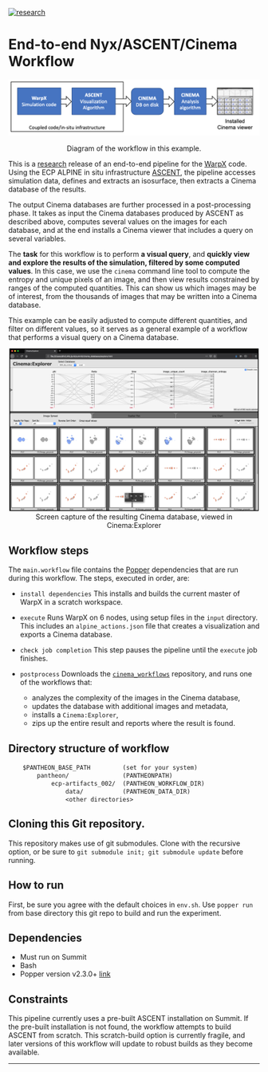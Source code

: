 [![research](https://pantheonscience.github.io/states/research.png)](https://pantheonscience.github.io/standards/)

# End-to-end Nyx/ASCENT/Cinema Workflow

<p align="center">
    <img width="750" src="img/workflow.png"/>
</p>
<p align="center">Diagram of the workflow in this example.</p>

This is a [research](https://pantheonscience.github.io/standards/) release of an end-to-end pipeline for the [WarpX](https://github.com/ECP-WarpX/WarpX) code. Using the ECP ALPINE in situ infrastructure [ASCENT](https://github.com/Alpine-DAV/ascent), the pipeline accesses simulation data, defines and extracts an isosurface, then extracts a Cinema database of the results.

The output Cinema databases are further processed in a post-processing phase. It takes as input the Cinema databases produced by ASCENT as described above, computes several values on the images for each database, and at the end installs a Cinema viewer that includes a query on several variables.

The **task** for this workflow is to perform **a visual query**, and **quickly view and explore the results of the simulation, filtered by some computed values**. In this case, we use the `cinema` command line tool to compute the entropy and unique pixels of an image, and then view results constrained by ranges of the computed quantities. This can show us which images may be of interest, from the thousands of images that may be written into a Cinema database. 

This example can be easily adjusted to compute different quantities, and filter on different values, so it serves as a general example of a workflow that performs a visual query on a Cinema database.

<p align="center">
<img width="500" src="img/cinema.png"/>
<br/>
Screen capture of the resulting Cinema database, viewed in Cinema:Explorer
</p>

## Workflow steps

The `main.workflow` file contains the [Popper](https://falsifiable.us) dependencies that are run during this workflow. The steps, executed in order, are:

- `install dependencies` This installs and builds the current master of WarpX in a scratch workspace.

- `execute` Runs WarpX on 6 nodes, using setup files in the `input` directory. This includes an `alpine_actions.json` file that creates a visualization and exports a Cinema database. 

- `check job completion` This step pauses the pipeline until the `execute` job finishes.

- `postprocess` Downloads the [`cinema_workflows`](https://github.com/cinemascience/cinema_workflows) repository, and runs one of the workflows that: 
    - analyzes the complexity of the images in the Cinema database, 
    - updates the database with additional images and metadata, 
    - installs a `Cinema:Explorer`,
    - zips up the entire result and reports where the result is found.


## Directory structure of workflow

```
    $PANTHEON_BASE_PATH         (set for your system)
        pantheon/               (PANTHEONPATH)
            ecp-artifacts_002/  (PANTHEON_WORKFLOW_DIR)
                data/           (PANTHEON_DATA_DIR)
                <other directories>		
```

## Cloning this Git repository.

This repository makes use of git submodules. Clone with the recursive option, or be sure to `git submodule init; git submodule update` before running.

## How to run

First, be sure you agree with the default choices in `env.sh`. Use `popper run` from base directory this git repo to build and run the experiment.


## Dependencies

- Must run on Summit
- Bash
- Popper version v2.3.0+ [link](https://falsifiable.us)

## Constraints

This pipeline currently uses a pre-built ASCENT installation on Summit. If the pre-built installation is not found, the workflow attempts to build ASCENT from scratch. This scratch-build option is currently fragile, and later versions of this workflow will update to robust builds as they become available.

---
<!--- placeholder for LAUR
<small>LA-UR</small>
--->
